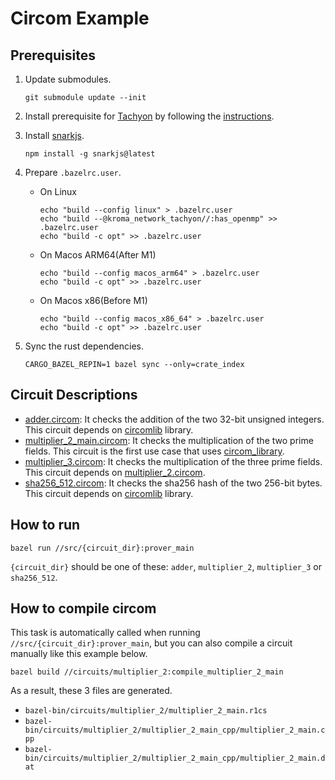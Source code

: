 # Circom Example

## Prerequisites

1. Update submodules.

   ```shell
   git submodule update --init
   ```

1. Install prerequisite for [Tachyon](https://github.com/kroma-network/tachyon/) by following the [instructions](https://github.com/kroma-network/tachyon/blob/main/docs/how_to_use/how_to_build.md#prerequisites).

1. Install [snarkjs](https://github.com/iden3/snarkjs).

   ```shell
   npm install -g snarkjs@latest
   ```

1. Prepare `.bazelrc.user`.

   - On Linux

     ```shell
     echo "build --config linux" > .bazelrc.user
     echo "build --@kroma_network_tachyon//:has_openmp" >> .bazelrc.user
     echo "build -c opt" >> .bazelrc.user
     ```

   - On Macos ARM64(After M1)

     ```shell
     echo "build --config macos_arm64" > .bazelrc.user
     echo "build -c opt" >> .bazelrc.user
     ```

   - On Macos x86(Before M1)

     ```shell
     echo "build --config macos_x86_64" > .bazelrc.user
     echo "build -c opt" >> .bazelrc.user
     ```

1. Sync the rust dependencies.

   ```shell
   CARGO_BAZEL_REPIN=1 bazel sync --only=crate_index
   ```

## Circuit Descriptions

- [adder.circom](/circuits/adder/adder.circom): It checks the addition of the two 32-bit unsigned integers. This circuit depends on [circomlib](https://github.com/kroma-network/circomlib) library.
- [multiplier_2_main.circom](/circuits/multiplier_2/multiplier_2_main.circom): It checks the multiplication of the two prime fields. This circuit is the first use case that uses [circom_library](https://github.com/kroma-network/rules_circom?tab=readme-ov-file#circom_library).
- [multiplier_3.circom](/circuits/multiplier_3/multiplier_3.circom): It checks the multiplication of the three prime fields. This circuit depends on [multiplier_2.circom](/circuits/multiplier_2/multiplier_2.circom).
- [sha256_512.circom](/circuits/sha256_512/sha256_512.circom): It checks the sha256 hash of the two 256-bit bytes. This circuit depends on [circomlib](https://github.com/kroma-network/circomlib) library.

## How to run

```shell
bazel run //src/{circuit_dir}:prover_main
```

`{circuit_dir}` should be one of these: `adder`, `multiplier_2`, `multiplier_3` or `sha256_512`.

## How to compile circom

This task is automatically called when running `//src/{circuit_dir}:prover_main`, but you can also compile a circuit manually like this example below.

```shell
bazel build //circuits/multiplier_2:compile_multiplier_2_main
```

As a result, these 3 files are generated.

- `bazel-bin/circuits/multiplier_2/multiplier_2_main.r1cs`
- `bazel-bin/circuits/multiplier_2/multiplier_2_main_cpp/multiplier_2_main.cpp`
- `bazel-bin/circuits/multiplier_2/multiplier_2_main_cpp/multiplier_2_main.dat`

